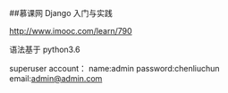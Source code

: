 ##慕课网 Django 入门与实践

http://www.imooc.com/learn/790

语法基于 python3.6

superuser account：
name:admin
password:chenliuchun
email:admin@admin.com
